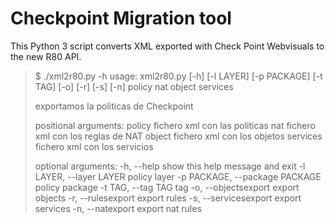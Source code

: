 # Checkpoint Migration tool 
This Python 3 script converts XML exported with Check Point Webvisuals to the new R80 API.

>$ ./xml2r80.py  -h
>usage: xml2r80.py [-h] [-l LAYER] [-p PACKAGE] [-t TAG] [-o] [-r] [-s] [-n]
>                 policy nat object services
>
> exportamos la politicas de Checkpoint
>
>positional arguments:
>  policy                fichero xml con las politicas
>  nat                   fichero xml con los reglas de NAT
>  object                fichero xml con los objetos
>  services              fichero xml con los servicios
>
>optional arguments:
>  -h, --help            show this help message and exit
>  -l LAYER, --layer LAYER policy layer
>  -p PACKAGE, --package PACKAGE  policy package
>  -t TAG, --tag TAG     tag
>  -o, --objectsexport   export objects
>  -r, --rulesexport     export rules
>  -s, --servicesexport  export services
>  -n, --natexport       export nat rules
